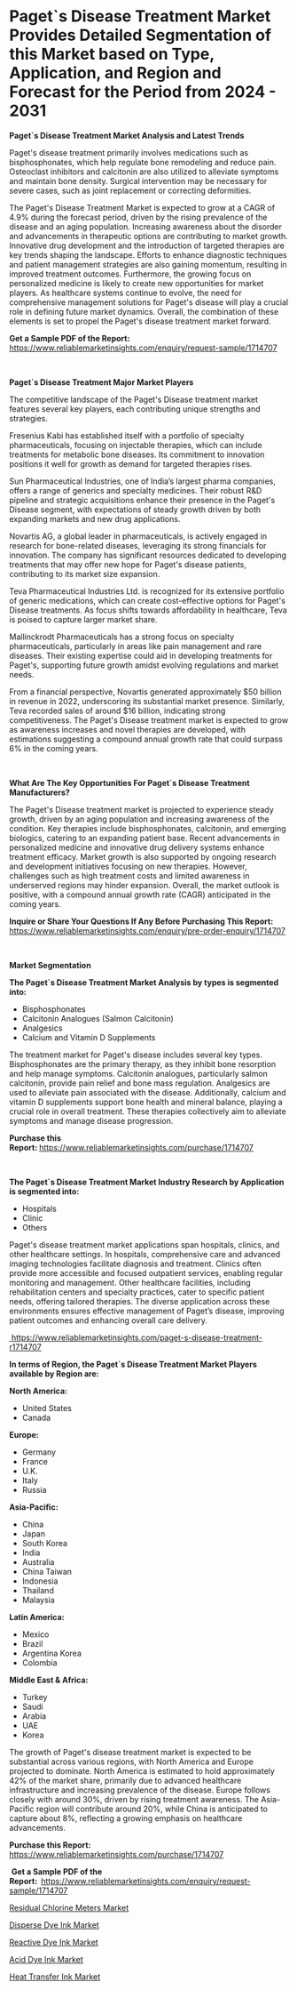 <p><h1>Paget`s Disease Treatment Market Provides Detailed Segmentation of this Market based on Type, Application, and Region and Forecast for the Period from 2024 - 2031</h1></p><p><strong>Paget`s Disease Treatment Market Analysis and Latest Trends</strong></p>
<p><p>Paget's disease treatment primarily involves medications such as bisphosphonates, which help regulate bone remodeling and reduce pain. Osteoclast inhibitors and calcitonin are also utilized to alleviate symptoms and maintain bone density. Surgical intervention may be necessary for severe cases, such as joint replacement or correcting deformities. </p><p>The Paget's Disease Treatment Market is expected to grow at a CAGR of 4.9% during the forecast period, driven by the rising prevalence of the disease and an aging population. Increasing awareness about the disorder and advancements in therapeutic options are contributing to market growth. Innovative drug development and the introduction of targeted therapies are key trends shaping the landscape. Efforts to enhance diagnostic techniques and patient management strategies are also gaining momentum, resulting in improved treatment outcomes. Furthermore, the growing focus on personalized medicine is likely to create new opportunities for market players. As healthcare systems continue to evolve, the need for comprehensive management solutions for Paget's disease will play a crucial role in defining future market dynamics. Overall, the combination of these elements is set to propel the Paget's disease treatment market forward.</p></p>
<p><strong>Get a Sample PDF of the Report:&nbsp;</strong> <a href="https://www.reliablemarketinsights.com/enquiry/request-sample/1714707?utm_campaign=1400&utm_medium=2&utm_source=Github&utm_content=ia&utm_term=22102024&utm_id=pagets-disease-treatment">https://www.reliablemarketinsights.com/enquiry/request-sample/1714707</a></p>
<p>&nbsp;</p>
<p><strong>Paget`s Disease Treatment Major Market Players</strong></p>
<p><p>The competitive landscape of the Paget's Disease treatment market features several key players, each contributing unique strengths and strategies. </p><p>Fresenius Kabi has established itself with a portfolio of specialty pharmaceuticals, focusing on injectable therapies, which can include treatments for metabolic bone diseases. Its commitment to innovation positions it well for growth as demand for targeted therapies rises.</p><p>Sun Pharmaceutical Industries, one of India’s largest pharma companies, offers a range of generics and specialty medicines. Their robust R&D pipeline and strategic acquisitions enhance their presence in the Paget's Disease segment, with expectations of steady growth driven by both expanding markets and new drug applications.</p><p>Novartis AG, a global leader in pharmaceuticals, is actively engaged in research for bone-related diseases, leveraging its strong financials for innovation. The company has significant resources dedicated to developing treatments that may offer new hope for Paget's disease patients, contributing to its market size expansion.</p><p>Teva Pharmaceutical Industries Ltd. is recognized for its extensive portfolio of generic medications, which can create cost-effective options for Paget's Disease treatments. As focus shifts towards affordability in healthcare, Teva is poised to capture larger market share.</p><p>Mallinckrodt Pharmaceuticals has a strong focus on specialty pharmaceuticals, particularly in areas like pain management and rare diseases. Their existing expertise could aid in developing treatments for Paget's, supporting future growth amidst evolving regulations and market needs.</p><p>From a financial perspective, Novartis generated approximately $50 billion in revenue in 2022, underscoring its substantial market presence. Similarly, Teva recorded sales of around $16 billion, indicating strong competitiveness. The Paget's Disease treatment market is expected to grow as awareness increases and novel therapies are developed, with estimations suggesting a compound annual growth rate that could surpass 6% in the coming years.</p></p>
<p>&nbsp;</p>
<p><strong>What Are The Key Opportunities For Paget`s Disease Treatment Manufacturers?</strong></p>
<p><p>The Paget's Disease treatment market is projected to experience steady growth, driven by an aging population and increasing awareness of the condition. Key therapies include bisphosphonates, calcitonin, and emerging biologics, catering to an expanding patient base. Recent advancements in personalized medicine and innovative drug delivery systems enhance treatment efficacy. Market growth is also supported by ongoing research and development initiatives focusing on new therapies. However, challenges such as high treatment costs and limited awareness in underserved regions may hinder expansion. Overall, the market outlook is positive, with a compound annual growth rate (CAGR) anticipated in the coming years.</p></p>
<p><strong>Inquire or Share Your Questions If Any Before Purchasing This Report:</strong> <a href="https://www.reliablemarketinsights.com/enquiry/pre-order-enquiry/1714707?utm_campaign=1400&utm_medium=2&utm_source=Github&utm_content=ia&utm_term=22102024&utm_id=pagets-disease-treatment">https://www.reliablemarketinsights.com/enquiry/pre-order-enquiry/1714707</a></p>
<p>&nbsp;</p>
<p><strong>Market Segmentation</strong></p>
<p><strong>The Paget`s Disease Treatment Market Analysis by types is segmented into:</strong></p>
<p><ul><li>Bisphosphonates</li><li>Calcitonin Analogues (Salmon Calcitonin)</li><li>Analgesics</li><li>Calcium and Vitamin D Supplements</li></ul></p>
<p><p>The treatment market for Paget's disease includes several key types. Bisphosphonates are the primary therapy, as they inhibit bone resorption and help manage symptoms. Calcitonin analogues, particularly salmon calcitonin, provide pain relief and bone mass regulation. Analgesics are used to alleviate pain associated with the disease. Additionally, calcium and vitamin D supplements support bone health and mineral balance, playing a crucial role in overall treatment. These therapies collectively aim to alleviate symptoms and manage disease progression.</p></p>
<p><strong>Purchase this Report:&nbsp;</strong><a href="https://www.reliablemarketinsights.com/purchase/1714707?utm_campaign=1400&utm_medium=2&utm_source=Github&utm_content=ia&utm_term=22102024&utm_id=pagets-disease-treatment">https://www.reliablemarketinsights.com/purchase/1714707</a></p>
<p>&nbsp;</p>
<p><strong>The Paget`s Disease Treatment Market Industry Research by Application is segmented into:</strong></p>
<p><ul><li>Hospitals</li><li>Clinic</li><li>Others</li></ul></p>
<p><p>Paget's disease treatment market applications span hospitals, clinics, and other healthcare settings. In hospitals, comprehensive care and advanced imaging technologies facilitate diagnosis and treatment. Clinics often provide more accessible and focused outpatient services, enabling regular monitoring and management. Other healthcare facilities, including rehabilitation centers and specialty practices, cater to specific patient needs, offering tailored therapies. The diverse application across these environments ensures effective management of Paget’s disease, improving patient outcomes and enhancing overall care delivery.</p></p>
<p><a href="https://www.reliablemarketinsights.com/paget-s-disease-treatment-r1714707?utm_campaign=1400&utm_medium=2&utm_source=Github&utm_content=ia&utm_term=22102024&utm_id=pagets-disease-treatment">&nbsp;https://www.reliablemarketinsights.com/paget-s-disease-treatment-r1714707</a></p>
<p><strong>In terms of Region, the Paget`s Disease Treatment Market Players available by Region are:</strong></p>
<p>
    <p> <strong> North America: </strong>
        <ul>
            <li>United States</li>
            <li>Canada</li>
        </ul>
        </p> 
    <p> <strong> Europe: </strong>
        <ul>
            <li>Germany</li>
            <li>France</li>
            <li>U.K.</li>
            <li>Italy</li>
            <li>Russia</li>
        </ul>
        </p> 
    <p> <strong> Asia-Pacific: </strong>
        <ul>
            <li>China</li>
            <li>Japan</li>
            <li>South Korea</li>
            <li>India</li>
            <li>Australia</li>
            <li>China Taiwan</li>
            <li>Indonesia</li>
            <li>Thailand</li>
            <li>Malaysia</li>
        </ul>
        </p> 
    <p> <strong> Latin America: </strong>
        <ul>
            <li>Mexico</li>
            <li>Brazil</li>
            <li>Argentina Korea</li>
            <li>Colombia</li>
        </ul>
        </p> 
    <p> <strong> Middle East & Africa: </strong>
        <ul>
            <li>Turkey</li>
            <li>Saudi</li>
            <li>Arabia</li>
            <li>UAE</li>
            <li>Korea</li>
        </ul>
    </p>
    </p>
<p><p>The growth of Paget's disease treatment market is expected to be substantial across various regions, with North America and Europe projected to dominate. North America is estimated to hold approximately 42% of the market share, primarily due to advanced healthcare infrastructure and increasing prevalence of the disease. Europe follows closely with around 30%, driven by rising treatment awareness. The Asia-Pacific region will contribute around 20%, while China is anticipated to capture about 8%, reflecting a growing emphasis on healthcare advancements.</p></p>
<p><strong>Purchase this Report: </strong><a href="https://www.reliablemarketinsights.com/purchase/1714707?utm_campaign=1400&utm_medium=2&utm_source=Github&utm_content=ia&utm_term=22102024&utm_id=pagets-disease-treatment">https://www.reliablemarketinsights.com/purchase/1714707</a></p>
<p>&nbsp;<strong>Get a Sample PDF of the Report:&nbsp;&nbsp;</strong><a href="https://www.reliablemarketinsights.com/enquiry/request-sample/1714707?utm_campaign=1400&utm_medium=2&utm_source=Github&utm_content=ia&utm_term=22102024&utm_id=pagets-disease-treatment">https://www.reliablemarketinsights.com/enquiry/request-sample/1714707</a></p>
<p><strong></strong></p>
<p><p><a href="https://issuu.com/reportprime-2/docs/residual-chlorine-meters-market-siz_991e23f424f780?utm_campaign=1400&utm_medium=2&utm_source=Github&utm_content=ia&utm_term=22102024&utm_id=pagets-disease-treatment">Residual Chlorine Meters Market</a></p><p><a href="https://www.linkedin.com/pulse/future-disperse-dye-ink-market-global-forecast-trends-2024-ezhnc?utm_campaign=1400&utm_medium=2&utm_source=Github&utm_content=ia&utm_term=22102024&utm_id=pagets-disease-treatment">Disperse Dye Ink Market</a></p><p><a href="https://www.linkedin.com/pulse/global-reactive-dye-ink-market-share-growth-opportunities-qmnbc?utm_campaign=1400&utm_medium=2&utm_source=Github&utm_content=ia&utm_term=22102024&utm_id=pagets-disease-treatment">Reactive Dye Ink Market</a></p><p><a href="https://www.linkedin.com/pulse/competitive-intelligence-acid-dye-ink-market-key-players-strategies-8gsic?utm_campaign=1400&utm_medium=2&utm_source=Github&utm_content=ia&utm_term=22102024&utm_id=pagets-disease-treatment">Acid Dye Ink Market</a></p><p><a href="https://www.linkedin.com/pulse/heat-transfer-ink-market2024-2031-industry-insights-investment-5xnxc?utm_campaign=1400&utm_medium=2&utm_source=Github&utm_content=ia&utm_term=22102024&utm_id=pagets-disease-treatment">Heat Transfer Ink Market</a></p></p>